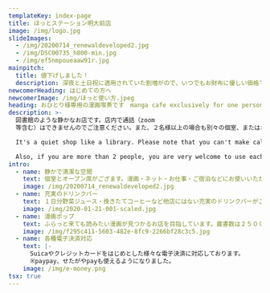 ```yaml
---
templateKey: index-page
title: ほっとステーション明大前店
image: /img/logo.jpg
slideImages:
  - /img/20200714_renewaldeveloped2.jpg
  - /img/DSC00735_h800-min.jpg
  - /img/ef5nmpoueaaw91r.jpg
mainpitch:
  title: 値下げしました！
  description: 深夜と土日祝に適用されていた割増がので、いつでもお財布に優しい価格でご利用頂けます！学割もあります！
newcomerHeading: はじめての方へ
newcomerImage: /img/ほっと使い方.jpeg
heading: おひとり様専用の漫画喫茶です　manga cafe exclusively for one person
description: >-
  図書館のような静かなお店です。店内で通話（zoom
  等含む）はできませんのでご注意ください。また、２名様以上の場合も別々の個室、またはオープン席のご利用は大歓迎です。

  It's a quiet shop like a library. Please note that you can't make calls (including zoom, etc.) in the store. 

  Also, if you are more than 2 people, you are very welcome to use each private rooms or open seats.
intro:
  - name: 静かで清潔な空間
    text: 個室とオープン席がござます。漫画・ネット・お仕事・ご宿泊などにお使いいただけます。店内で通話（zoom 等含む）はできませんのでご注意ください。
    image: /img/20200714_renewaldeveloped2.jpg
  - name: 充実のドリンクバー
    text: １日分野菜ジュース・挽きたてコーヒーなど他店にはない充実のドリンクバーがございます。もちろんフリードリンク！
    image: /img/2020-01-21-001-scaled.jpg
  - name: 漫画ポップ
    text: ふらっと来ても読みたい漫画が見つかるお店を目指しています。蔵書数は２５０００冊。店内マンガ棚にはたくさんのスタッフ手作りポップがあり、（多分）日本一漫画を推してくる漫画喫茶です。
    image: /img/f295c411-5603-482e-8fc9-2266bf28c3c5.jpg
  - name: 各種電子決済対応
    text: |-
      Suicaやクレジットカードをはじめとした様々な電子決済に対応しております。
      ※paypay、せたがやpayも使えるようになりました。
    image: /img/e-money.png
tsx: true
---
```

